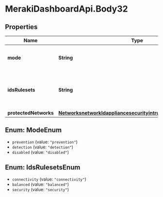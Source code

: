 # MerakiDashboardApi.Body32

## Properties
Name | Type | Description | Notes
------------ | ------------- | ------------- | -------------
**mode** | **String** | Set mode to &#x27;disabled&#x27;/&#x27;detection&#x27;/&#x27;prevention&#x27; (optional - omitting will leave current config unchanged) | [optional] 
**idsRulesets** | **String** | Set the detection ruleset &#x27;connectivity&#x27;/&#x27;balanced&#x27;/&#x27;security&#x27; (optional - omitting will leave current config unchanged). Default value is &#x27;balanced&#x27; if none currently saved | [optional] 
**protectedNetworks** | [**NetworksnetworkIdappliancesecurityintrusionProtectedNetworks**](NetworksnetworkIdappliancesecurityintrusionProtectedNetworks.md) |  | [optional] 

<a name="ModeEnum"></a>
## Enum: ModeEnum

* `prevention` (value: `"prevention"`)
* `detection` (value: `"detection"`)
* `disabled` (value: `"disabled"`)


<a name="IdsRulesetsEnum"></a>
## Enum: IdsRulesetsEnum

* `connectivity` (value: `"connectivity"`)
* `balanced` (value: `"balanced"`)
* `security` (value: `"security"`)

